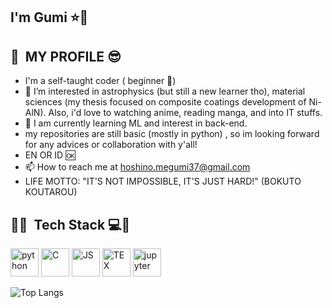 ## I'm Gumi ⭐👋

<p align="center">
  <h2> 🌟 &nbsp;MY PROFILE 😎</h2>
</p>

- I'm a self-taught coder ( beginner 🔰)
- 👀 I’m interested in astrophysics (but still a new learner tho), material sciences (my thesis focused on composite coatings development of Ni-AlN). Also, i'd love to watching anime, reading manga, and into IT stuffs.
- 🌱 I am currently learning ML and interest in back-end.
- my repositories are still basic (mostly in python) , so im looking forward for any advices or collaboration with y'all! 
- EN OR ID :ok: 
- 📫 How to reach me at hoshino.megumi37@gmail.com
- LIFE MOTTO: "IT'S NOT IMPOSSIBLE, IT'S JUST HARD!" (BOKUTO KOUTAROU)
 
<h2> 🚀🌟 &nbsp;Tech Stack 💻🌃</h2>
<p align="left">
<img src="https://cdn.jsdelivr.net/gh/devicons/devicon@latest/icons/python/python-original-wordmark.svg" alt="python" width="45" height="45" />
<img src="https://cdn.jsdelivr.net/gh/devicons/devicon@latest/icons/c/c-original.svg" alt="C" width="45" height="45" />
<img src="https://cdn.jsdelivr.net/gh/devicons/devicon@latest/icons/javascript/javascript-original.svg" alt="JS" width="45" height="45" />
<img src="https://cdn.jsdelivr.net/gh/devicons/devicon@latest/icons/tex/tex-original.svg" alt="TEX" width="45" height="45"/>   
<img src="https://cdn.jsdelivr.net/gh/devicons/devicon@latest/icons/jupyter/jupyter-original-wordmark.svg" alt="jupyter" width="45" height="45" />

  
![Top Langs](https://github-readme-stats.vercel.app/api/top-langs/?username=megumihoshino&layout=compact)

</p>          
<!---



